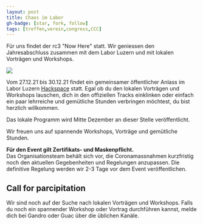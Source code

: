 ```yaml
---
layout: post
title: Chaos im Labor
gh-badge: [star, fork, follow]
tags: [treffen,verein,congress,CCC]
---
```



Für uns findet der rc3 "Now Here" statt. Wir geniessen den Jahresabschluss zusammen mit dem Labor Luzern und mit lokalen Vorträgen und Workshops.

<img src="../img/rc3_motto.jpg">

Vom 27.12.21 bis 30.12.21 findet ein gemeinsamer öffentlicher Anlass im Labor Luzern [Hackspace](https://laborluzern.ch/) statt. Egal ob du den lokalen Vorträgen und Workshops lauschen, dich in den offiziellen Tracks einklinken oder einfach ein paar lehrreiche und gemütliche Stunden verbringen möchtest, du bist herzlich willkommen.

Das lokale Programm wird Mitte Dezember an dieser Stelle veröffentlicht.

Wir freuen uns auf spannende Workshops, Vorträge und gemütliche Stunden.

__Für den Event gilt Zertifikats- und Maskenpflicht.__  
Das Organisationsteam behält sich vor, die Coronamassnahmen kurzfristig noch den aktuellen Gegebenheiten und Regelungen anzupassen. Die definitive Regelung werden wir 2-3 Tage vor dem Event veröffentlichen.


## Call for parcipitation

Wir sind noch auf der Suche nach lokalen Vorträgen und Workshops. Falls du noch ein spannender Workshop oder Vortrag durchführen kannst, melde dich bei Gandro oder Guac über die üblichen Kanäle.
